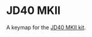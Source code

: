 # JD40 MKII

A keymap for the [JD40 MKII kit](https://1upkeyboards.com/shop/keyboard-kits/diy-40-kits/diy-jd40-2-plate-sandblasted-stainless-steel-v2-kit/).
